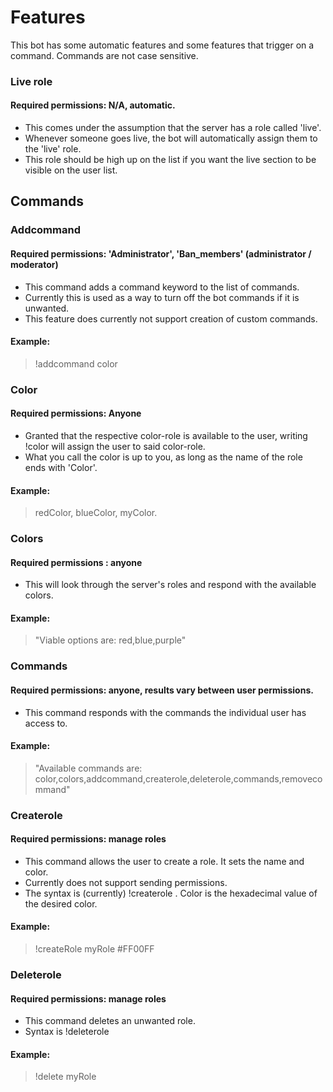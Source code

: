 # Features
This bot has some automatic features and some features that trigger on a command. Commands are not case sensitive.

### Live role 
#### Required permissions: N/A, automatic.
* This comes under the assumption that the server has a role called 'live'.
* Whenever someone goes live, the bot will automatically assign them to the 'live' role.
* This role should be high up on the list if you want the live section to be visible on the user list.

## Commands 

### Addcommand
#### Required permissions: 'Administrator', 'Ban_members' (administrator / moderator)
* This command adds a command keyword to the list of commands.
* Currently this is used as a way to turn off the bot commands if it is unwanted.
* This feature does currently not support creation of custom commands.
#### Example:
> !addcommand color

### Color 
#### Required permissions: Anyone
* Granted that the respective color-role is available to the user, writing !color <color> will assign the user to said color-role.
* What you call the color is up to you, as long as the name of the role ends with 'Color'.
#### Example: 
> redColor, blueColor, myColor.

### Colors 
#### Required permissions : anyone
* This will look through the server's roles and respond with the available colors.
#### Example:
> "Viable options are: red,blue,purple"

### Commands
#### Required permissions: anyone, results vary between user permissions.
* This command responds with the commands the individual user has access to.
#### Example:
> "Available commands are: color,colors,addcommand,createrole,deleterole,commands,removecommand"

### Createrole
#### Required permissions: manage roles
* This command allows the user to create a role. It sets the name and color. 
* Currently does not support sending permissions.
* The syntax is (currently) !createrole <name> <color>. Color is the hexadecimal value of the desired color.
#### Example:
> !createRole myRole #FF00FF

### Deleterole
#### Required permissions: manage roles
* This command deletes an unwanted role.
* Syntax is !deleterole <name>
#### Example:
> !delete myRole
